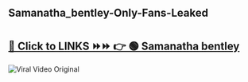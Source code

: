 
 ## Samanatha_bentley-Only-Fans-Leaked

# <h2><a href="https://clipsfans.com/Samanatha_bentley&ref=git">🔗 Click to LINKS ⏩⏩ 👉 🟢 Samanatha bentley </a></h2>

<a href="https://clipsfans.com/Samanatha_bentley&ref=git" rel="nofollow" data-target="animated-image.originalLink"><img src="https://i.ibb.co.com/xMMVF88/686577567.gif" alt="Viral Video Original" style="max-width: 100%; display: inline-block;" data-target="animated-image.originalImage"></a>
